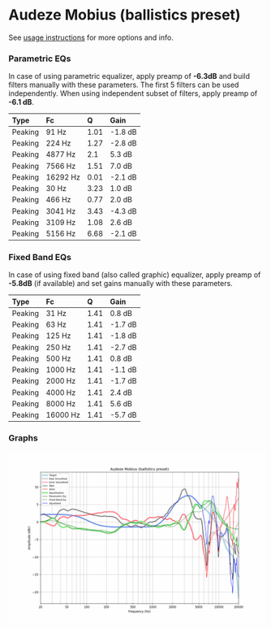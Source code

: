 # Audeze Mobius (ballistics preset)
See [usage instructions](https://github.com/jaakkopasanen/AutoEq#usage) for more options and info.

### Parametric EQs
In case of using parametric equalizer, apply preamp of **-6.3dB** and build filters manually
with these parameters. The first 5 filters can be used independently.
When using independent subset of filters, apply preamp of **-6.1 dB**.

| Type    | Fc       |    Q | Gain    |
|:--------|:---------|:-----|:--------|
| Peaking | 91 Hz    | 1.01 | -1.8 dB |
| Peaking | 224 Hz   | 1.27 | -2.8 dB |
| Peaking | 4877 Hz  | 2.1  | 5.3 dB  |
| Peaking | 7566 Hz  | 1.51 | 7.0 dB  |
| Peaking | 16292 Hz | 0.01 | -2.1 dB |
| Peaking | 30 Hz    | 3.23 | 1.0 dB  |
| Peaking | 466 Hz   | 0.77 | 2.0 dB  |
| Peaking | 3041 Hz  | 3.43 | -4.3 dB |
| Peaking | 3109 Hz  | 1.08 | 2.6 dB  |
| Peaking | 5156 Hz  | 6.68 | -2.1 dB |

### Fixed Band EQs
In case of using fixed band (also called graphic) equalizer, apply preamp of **-5.8dB**
(if available) and set gains manually with these parameters.

| Type    | Fc       |    Q | Gain    |
|:--------|:---------|:-----|:--------|
| Peaking | 31 Hz    | 1.41 | 0.8 dB  |
| Peaking | 63 Hz    | 1.41 | -1.7 dB |
| Peaking | 125 Hz   | 1.41 | -1.8 dB |
| Peaking | 250 Hz   | 1.41 | -2.7 dB |
| Peaking | 500 Hz   | 1.41 | 0.8 dB  |
| Peaking | 1000 Hz  | 1.41 | -1.1 dB |
| Peaking | 2000 Hz  | 1.41 | -1.7 dB |
| Peaking | 4000 Hz  | 1.41 | 2.4 dB  |
| Peaking | 8000 Hz  | 1.41 | 5.6 dB  |
| Peaking | 16000 Hz | 1.41 | -5.7 dB |

### Graphs
![](./Audeze%20Mobius%20(ballistics%20preset).png)